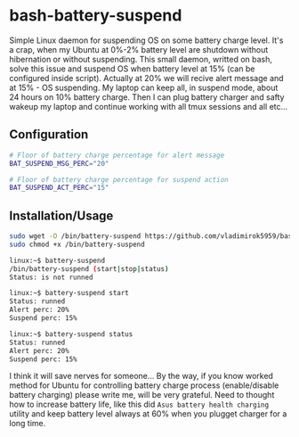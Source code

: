 # bash-battery-suspend

Simple Linux daemon for suspending OS on some battery charge level. It's a crap, when my Ubuntu at 0%-2% battery level are shutdown without hibernation or without suspending. This small daemon, writted on bash, solve this issue and suspend OS when battery level at 15% (can be configured inside script). Actually at 20% we will recive alert message and at 15% - OS suspending. My laptop can keep all, in suspend mode, about 24 hours on 10% battery charge. Then I can plug battery charger and safty wakeup my laptop and continue working with all tmux sessions and all etc...

## Configuration

```sh
# Floor of battery charge percentage for alert message
BAT_SUSPEND_MSG_PERC="20"

# Floor of battery charge percentage for suspend action
BAT_SUSPEND_ACT_PERC="15"
```

## Installation/Usage

```sh
sudo wget -O /bin/battery-suspend https://github.com/vladimirok5959/bash-battery-suspend/releases/download/latest/bash-battery-suspend.sh
sudo chmod +x /bin/battery-suspend

linux:~$ battery-suspend
/bin/battery-suspend (start|stop|status)
Status: is not runned

linux:~$ battery-suspend start
Status: runned
Alert perc: 20%
Suspend perc: 15%

linux:~$ battery-suspend status
Status: runned
Alert perc: 20%
Suspend perc: 15%
```

I think it will save nerves for someone... By the way, if you know worked method for Ubuntu for controlling battery charge process (enable/disable battery charging) please write me, will be very grateful. Need to thought how to increase battery life, like this did `Asus battery health charging` utility and keep battery level always at 60% when you plugget charger for a long time.
